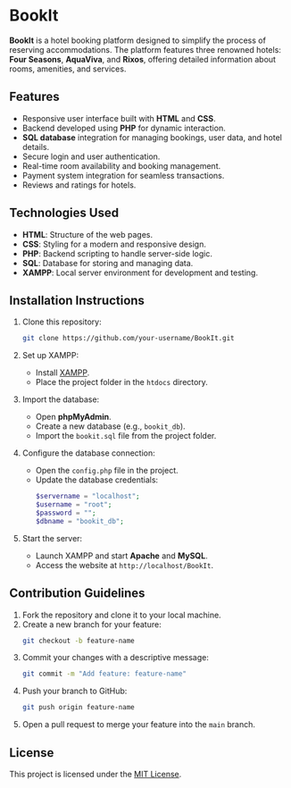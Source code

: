 # BookIt

**BookIt** is a hotel booking platform designed to simplify the process of reserving accommodations. The platform features three renowned hotels: **Four Seasons**, **AquaViva**, and **Rixos**, offering detailed information about rooms, amenities, and services.

## Features

- Responsive user interface built with **HTML** and **CSS**.
- Backend developed using **PHP** for dynamic interaction.
- **SQL database** integration for managing bookings, user data, and hotel details.
- Secure login and user authentication.
- Real-time room availability and booking management.
- Payment system integration for seamless transactions.
- Reviews and ratings for hotels.

## Technologies Used

- **HTML**: Structure of the web pages.
- **CSS**: Styling for a modern and responsive design.
- **PHP**: Backend scripting to handle server-side logic.
- **SQL**: Database for storing and managing data.
- **XAMPP**: Local server environment for development and testing.

## Installation Instructions

1. Clone this repository:
   ```bash
   git clone https://github.com/your-username/BookIt.git
   ```

2. Set up XAMPP:
   - Install [XAMPP](https://www.apachefriends.org/index.html).
   - Place the project folder in the `htdocs` directory.

3. Import the database:
   - Open **phpMyAdmin**.
   - Create a new database (e.g., `bookit_db`).
   - Import the `bookit.sql` file from the project folder.

4. Configure the database connection:
   - Open the `config.php` file in the project.
   - Update the database credentials:
     ```php
     $servername = "localhost";
     $username = "root";
     $password = "";
     $dbname = "bookit_db";
     ```

5. Start the server:
   - Launch XAMPP and start **Apache** and **MySQL**.
   - Access the website at `http://localhost/BookIt`.

## Contribution Guidelines

1. Fork the repository and clone it to your local machine.
2. Create a new branch for your feature:
   ```bash
   git checkout -b feature-name
   ```
3. Commit your changes with a descriptive message:
   ```bash
   git commit -m "Add feature: feature-name"
   ```
4. Push your branch to GitHub:
   ```bash
   git push origin feature-name
   ```
5. Open a pull request to merge your feature into the `main` branch.

## License

This project is licensed under the [MIT License](LICENSE).
